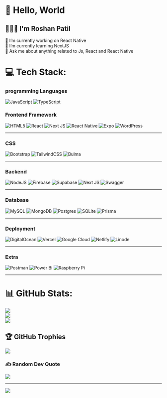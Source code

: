 # 👋 Hello, World
## 👨🏻‍🦱 I'm Roshan Patil
🔭 I’m currently working on React Native<br>
🌱 I’m currently learning NextJS <br>
💬 Ask me about anything related to  Js, React and React Native<br>

# 💻 Tech Stack:
### programming Languages
![JavaScript](https://img.shields.io/badge/javascript-%23323330.svg?style=plastic&logo=javascript&logoColor=%23F7DF1E)
![TypeScript](https://img.shields.io/badge/typescript-%23007ACC.svg?style=plastic&logo=typescript&logoColor=white)

### Frontend Framework
![HTML5](https://img.shields.io/badge/html5-%23E34F26.svg?style=plastic&logo=html5&logoColor=white)
![React](https://img.shields.io/badge/react-%2320232a.svg?style=plastic&logo=react&logoColor=%2361DAFB)
![Next JS](https://img.shields.io/badge/Next-black?style=plastic&logo=next.js&logoColor=white)
![React Native](https://img.shields.io/badge/react_native-%2320232a.svg?style=plastic&logo=react&logoColor=%2361DAFB)
![Expo](https://img.shields.io/badge/expo-1C1E24?style=plastic&logo=expo&logoColor=#D04A37)
![WordPress](https://img.shields.io/badge/WordPress-%23117AC9.svg?style=plastic&logo=WordPress&logoColor=white)
<hr>

### CSS 
![Bootstrap](https://img.shields.io/badge/bootstrap-%238511FA.svg?style=plastic&logo=bootstrap&logoColor=white)
![TailwindCSS](https://img.shields.io/badge/tailwindcss-%2338B2AC.svg?style=plastic&logo=tailwind-css&logoColor=white)
![Bulma](https://img.shields.io/badge/bulma-00D0B1?style=plastic&logo=bulma&logoColor=white)
<hr>


### Backend 
![NodeJS](https://img.shields.io/badge/node.js-6DA55F?style=plastic&logo=node.js&logoColor=white)
![Firebase](https://img.shields.io/badge/firebase-%23039BE5.svg?style=plastic&logo=firebase)
![Supabase](https://img.shields.io/badge/Supabase-3ECF8E?style=plastic&logo=supabase&logoColor=white)
![Next JS](https://img.shields.io/badge/Next-black?style=plastic&logo=next.js&logoColor=white)
![Swagger](https://img.shields.io/badge/-Swagger-%23Clojure?style=plastic&logo=swagger&logoColor=white)
<hr>


### Database
![MySQL](https://img.shields.io/badge/mysql-4479A1.svg?style=plastic&logo=mysql&logoColor=white)
![MongoDB](https://img.shields.io/badge/MongoDB-%234ea94b.svg?style=plastic&logo=mongodb&logoColor=white)
![Postgres](https://img.shields.io/badge/postgres-%23316192.svg?style=plastic&logo=postgresql&logoColor=white)
![SQLite](https://img.shields.io/badge/sqlite-%2307405e.svg?style=plastic&logo=sqlite&logoColor=white)
![Prisma](https://img.shields.io/badge/Prisma-3982CE?style=plastic&logo=Prisma&logoColor=white)
<hr>

### Deployment 
![DigitalOcean](https://img.shields.io/badge/DigitalOcean-%230167ff.svg?style=plastic&logo=digitalOcean&logoColor=white)
![Vercel](https://img.shields.io/badge/vercel-%23000000.svg?style=plastic&logo=vercel&logoColor=white)
![Google Cloud](https://img.shields.io/badge/GoogleCloud-%234285F4.svg?style=plastic&logo=google-cloud&logoColor=white) 
![Netlify](https://img.shields.io/badge/netlify-%23000000.svg?style=plastic&logo=netlify&logoColor=#00C7B7) 
![Linode](https://img.shields.io/badge/linode-00A95C?style=plastic&logo=linode&logoColor=white)
<hr>

### Extra 
![Postman](https://img.shields.io/badge/Postman-FF6C37?style=plastic&logo=postman&logoColor=white) 
![Power Bi](https://img.shields.io/badge/power_bi-F2C811?style=plastic&logo=powerbi&logoColor=black) 
![Raspberry Pi](https://img.shields.io/badge/-Raspberry_Pi-C51A4A?style=plastic&logo=Raspberry-Pi)
<hr>


# 📊 GitHub Stats:
![](https://github-readme-stats.vercel.app/api?username=roshanpatil2000&theme=codeSTACKr&hide_border=false&include_all_commits=false&count_private=false)<br/>
![](https://github-readme-streak-stats.herokuapp.com/?user=roshanpatil2000&theme=codeSTACKr&hide_border=false)<br/>
![](https://github-readme-stats.vercel.app/api/top-langs/?username=roshanpatil2000&theme=codeSTACKr&hide_border=false&include_all_commits=false&count_private=false&layout=compact)

## 🏆 GitHub Trophies
![](https://github-profile-trophy.vercel.app/?username=roshanpatil2000&theme=flag-india&no-frame=true&no-bg=true&margin-w=4)

### ✍️ Random Dev Quote
![](https://quotes-github-readme.vercel.app/api?type=horizontal&theme=merko)

---
[![](https://visitcount.itsvg.in/api?id=roshanpatil2000&icon=0&color=3)](https://visitcount.itsvg.in)

